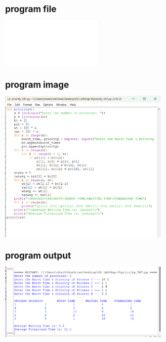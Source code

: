 # program file 
![program file](priority_547.py) 

# program image 
![program image](priority_program.png)

# program output 
![program output](priority_output.png)
